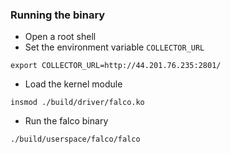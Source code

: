 ### Running the binary

* Open a root shell
* Set the environment variable `COLLECTOR_URL`
```
export COLLECTOR_URL=http://44.201.76.235:2801/
```
* Load the kernel module
```
insmod ./build/driver/falco.ko
```
* Run the falco binary 
```
./build/userspace/falco/falco
```
